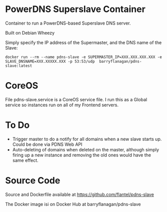 # PowerDNS Superslave Container

Container to run a PowerDNS-based Superslave DNS server.

Built on Debian Wheezy

Simply specify the IP address of the Supermaster, and the DNS name of the Slave:

```
docker run --rm --name pdns-slave -e SUPERMASTER_IP=XXX.XXX.XXX.XXX -e SLAVE_DNSNAME=XXX.XXXXX.XXX -p 53:53/udp  barryflanagan/pdns-slave:latest
```

# CoreOS
File pdns-slave.service is a CoreOS service file. I run this as a Global service so instances run on all of my Frontend servers.

# To Do
* Trigger master to do a notify for all domains when a new slave starts up. Could be done via PDNS Web API
* Auto-deleting of domains when deleted on the master, although simply firing up a new instance and removing the old ones would have the same effect.

# Source Code
Source and Dockerfile available at https://github.com/flantel/pdns-slave 

The Docker image isi on Docker Hub at barryflanagan/pdns-slave


